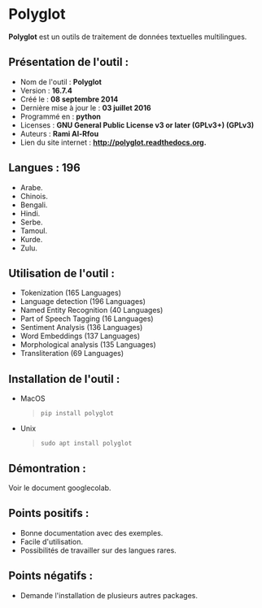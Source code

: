 # **Polyglot**

**Polyglot** est un outils de traitement de données textuelles multilingues.

## Présentation de l'outil :

- Nom de l'outil : **Polyglot**
- Version : **16.7.4**
- Créé le : **08 septembre 2014**
- Dernière mise à jour le : **03 juillet 2016**
- Programmé en : **python**
- Licenses : **GNU General Public License v3 or later (GPLv3+) (GPLv3)**
- Auteurs : **Rami Al-Rfou**
- Lien du site internet : **http://polyglot.readthedocs.org.**

## Langues : 196

- Arabe.
- Chinois.
- Bengali.
- Hindi.
- Serbe.
- Tamoul.
- Kurde.
- Zulu.

## Utilisation de l'outil :

- Tokenization (165 Languages)
- Language detection (196 Languages)
- Named Entity Recognition (40 Languages)
- Part of Speech Tagging (16 Languages)
- Sentiment Analysis (136 Languages)
- Word Embeddings (137 Languages)
- Morphological analysis (135 Languages)
- Transliteration (69 Languages)

## Installation de l'outil :

- MacOS
  > `pip install polyglot `
- Unix
  > `sudo apt install polyglot`

## Démontration :

Voir le document googlecolab.

## Points positifs :

- Bonne documentation avec des exemples.
- Facile d'utilisation.
- Possibilités de travailler sur des langues rares.

## Points négatifs :

- Demande l'installation de plusieurs autres packages.
